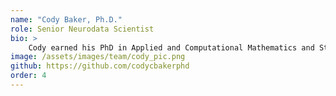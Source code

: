 ```yaml
---
name: "Cody Baker, Ph.D."
role: Senior Neurodata Scientist
bio: >
    Cody earned his PhD in Applied and Computational Mathematics and Statistics (ACMS) at the University of Notre Dame while working in the Rosenbaum Group for Theoretical and Computational Neuroscience. His thesis focused on inference problems for second-order moments of activity in biological neural networks, including spike-time correlations, balance regimes, and synaptic structure. In particular, his primary interests focus on information processing and flow through biophysical neural models, which can eventually allow a thorough understanding of high-level cognitive function.
image: /assets/images/team/cody_pic.png
github: https://github.com/codycbakerphd
order: 4
---
```

